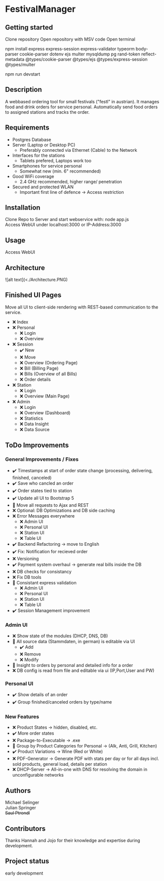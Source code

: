 # FestivalManager

## Getting started

Clone repository
Open repository with MSV code
Open terminal

npm install 
    express
    express-session
    express-validator
    typeorm
    body-parser
    cookie-parser
    dotenv
    ejs
    multer
    mysqldump
    pg
    rand-token
    reflect-metadata
    @types/cookie-parser
    @types/ejs
    @types/express-session
    @types/multer

npm run devstart

## Description
A webbased ordering tool for small festivals ("festl" in austrian). It manages food and drink orders for service personal. Automatically send food orders to assigned stations and tracks the order.

## Requirements
- Postgres Database
- Server (Laptop or Desktop PC)
  -  Preferably connected via Ethernet (Cable) to the Network
- Interfaces for the stations
  - Tablets prefered, Laptops work too
- Smartphones for service personal
  - Somewhat new (min. 6" recommended)
- Good WiFi coverage 
  - 2.4 GHz recommended, higher range/ penetration
- Secured and protected WLAN
  - Important first line of defence -> Access restriction

## Installation
Clone Repo to Server and start webservice with: node app.js<br>
Access WebUI under localhost:3000 or IP-Address:3000

## Usage
Access WebUI

## Architecture
![alt text](<./Architecture.PNG) 

## Finished UI Pages
Move all UI to client-side rendering with REST-based communication to the service.
- :x: Index
- :x: Personal
  - :x: Login
  - :x: Overview
- :x: Session
  - :heavy_check_mark: New
  - :x: Move
  - :x: Overview (Ordering Page)
  - :x: Bill (Billing Page)
  - :x: Bills (Overview of all Bills)
  - :x: Order details
- :x: Station
  - :x: Login
  - :x: Overview (Main Page)
- :x: Admin
  - :x: Login
  - :x: Overview (Dashboard)
  - :x: Statistics
  - :x: Data Insight
  - :x: Data Source

## ToDo Improvements

### General Improvements / Fixes
- :heavy_check_mark: Timestamps at start of order state change (processing, delivering, finished, canceled)
- :heavy_check_mark: Save who cancled an order
- :heavy_check_mark: Order states tied to station
- :heavy_check_mark: Update all UI to Bootstrap 5
- :arrows_counterclockwise: Move all requests to Ajax and REST
- :x: Optional: DB Optimizations and DB side caching
- :x: Error Messages everywhere
  - :x: Admin UI
  - :x: Personal UI
  - :x: Station UI
  - :x: Table UI
- :heavy_check_mark: Backend Refactoring -> move to English
- :heavy_check_mark: Fix: Notification for recieved order
- :x: Versioning
- :heavy_check_mark: Payment system overhaul -> generate real bills inside the DB
- :x: DB checks for consistancy
- :x: Fix DB tools
- :arrows_counterclockwise: Consistant express validation
  - :x: Admin UI
  - :x: Personal UI
  - :x: Station UI
  - :x: Table UI
- :heavy_check_mark: Session Management improvement

### Admin UI
- :x: Show state of the modules (DHCP, DNS, DB)
- :arrows_counterclockwise: All source data (Stammdaten, in german) is editable via UI
  - :heavy_check_mark: Add
  - :x: Remove
  - :x: Modify
- :arrows_counterclockwise: Insight to orders by personal and detailed info for a order
- :x: DB config is read from file and editable via ui (IP,Port,User and PW)

### Personal UI
- :heavy_check_mark: Show details of an order
- :heavy_check_mark: Group finished/canceled orders by type/name

### New Features
- :x: Product States -> hidden, disabled, etc.
- :heavy_check_mark: More order states
- :x: Package-to-Executable -> .exe
- :arrows_counterclockwise: Group by Product Categories for Personal -> (Alk, Anti, Grill, Kitchen)
- :heavy_check_mark: Product Variations -> Wine (Red or White)
- :x: PDF-Generator -> Generate PDF with stats per day or for all days incl. sold products, general load, details per station
- :x: DHCP-Server -> All-in-one with DNS for resolving the domain in unconfigurable networks

## Authors 
Michael Selinger<br>
Julian Springer<br>
~~Saul Ptrondl~~
## Contributors
Thanks Hannah and Jojo for their knowledge and expertise during development.

## Project status
early development
